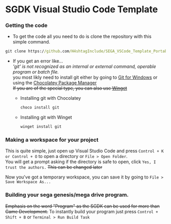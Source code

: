 # SGDK Visual Studio Code Template

### Getting the code
* To get the code all you need to do is clone the repository with this simple command.  
```bat
git clone https://github.com/H4shtagInclude/SEGA_VSCode_Template_Portable.git --recursive
```

* If you get an error like...  
*'git' is not recognized as an internal or external command,
operable program or batch file.*  
you most likly need to install git either by going to [Git for Windows](https://git-scm.com/download/win) or using the [Chocolatey Package Manager](https://chocolatey.org/install)  
~~If you are of the special type, you can also use [Winget](https://docs.microsoft.com/en-us/windows/package-manager/winget/)~~

   * Installing git with Chocolatey
     ```bat
     choco install git
     ```
   * Installing git with Winget
      ```bat
      winget install git
      ```


### Making a workspace for your project
This is quite simple, just open up Visual Studio Code and press `Control + K or Control + O` to open a directory or `File > Open Folder`.  
You will get a prompt asking if the directory is safe to open, click `Yes, I trust the authors.` ~~This can be changed later~~  

Now you've got a temporary workspace, you can save it by going to `File > Save Workspace As...`

### Building your sega genesis/mega drive program.
~~Emphasis on the word "Program" as the SGDK can be used for more than Game Development.~~
To instantly build your program just press `Control + Shift + B` or `Terminal > Run Build Task`
